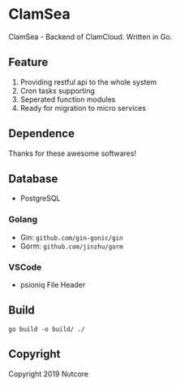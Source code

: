 # ClamSea

ClamSea - Backend of ClamCloud. Written in Go.

## Feature

1. Providing restful api to the whole system
2. Cron tasks supporting
3. Seperated function modules
4. Ready for migration to micro services

## Dependence

Thanks for these awesome softwares!

## Database
- PostgreSQL

### Golang
- Gin: `github.com/gin-gonic/gin`
- Gorm: `github.com/jinzhu/gorm`

### VSCode
- psioniq File Header

## Build

`go build -o build/ ./`

## Copyright

Copyright 2019 Nutcore